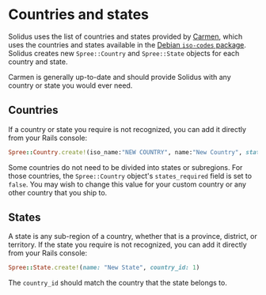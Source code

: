 # Countries and states

Solidus uses the list of countries and states provided by [Carmen][carmen-repo],
which uses the countries and states available in the [Debian `iso-codes`
package][debian-iso-codes]. Solidus creates new `Spree::Country` and
`Spree::State` objects for each country and state.

Carmen is generally up-to-date and should provide Solidus with any country or
state you would ever need.

[carmen-repo]: https://github.com/carmen-ruby/carmen
[debian-iso-codes]: https://packages.debian.org/sid/all/iso-codes

## Countries

If a country or state you require is not recognized, you can add it directly
from your Rails console:

```ruby
Spree::Country.create!(iso_name:"NEW COUNTRY", name:"New Country", states_required: true)
```

Some countries do not need to be divided into states or subregions. For those
countries, the `Spree::Country` object's `states_required` field is set to
`false`. You may wish to change this value for your custom country or any other
country that you ship to.

## States

A state is any sub-region of a country, whether that is a province, district, or
territory. If the state you require is not recognized, you can add it directly
from your Rails console:

```ruby
Spree::State.create!(name: "New State", country_id: 1)
```

The `country_id` should match the country that the state belongs to.
